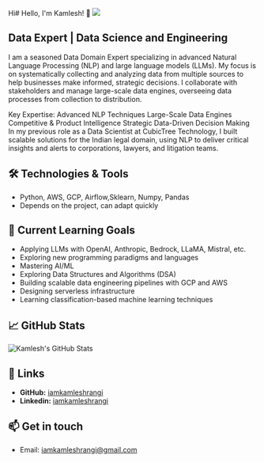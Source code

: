 Hi# Hello, I'm Kamlesh! 👋 ![](https://komarev.com/ghpvc/?username=iamkamleshrangi)

## Data Expert | Data Science and Engineering

I am a seasoned Data Domain Expert specializing in advanced Natural Language Processing (NLP) and large language models (LLMs). My focus is on systematically collecting and analyzing data from multiple sources to help businesses make informed, strategic decisions. I collaborate with stakeholders and manage large-scale data engines, overseeing data processes from collection to distribution.

Key Expertise:
Advanced NLP Techniques
Large-Scale Data Engines
Competitive & Product Intelligence
Strategic Data-Driven Decision Making
In my previous role as a Data Scientist at CubicTree Technology, I built scalable solutions for the Indian legal domain, using NLP to deliver critical insights and alerts to corporations, lawyers, and litigation teams.

## 🛠️ Technologies & Tools
- Python, AWS, GCP, Airflow,Sklearn, Numpy, Pandas
- Depends on the project, can adapt quickly 

## 🌱 Current Learning Goals

- Applying LLMs with OpenAI, Anthropic, Bedrock, LLaMA, Mistral, etc.
- Exploring new programming paradigms and languages
- Mastering AI/ML
- Exploring Data Structures and Algorithms (DSA)
- Building scalable data engineering pipelines with GCP and AWS
- Designing serverless infrastructure
- Learning classification-based machine learning techniques

## 📈 GitHub Stats

![Kamlesh's GitHub Stats](https://github-readme-stats.vercel.app/api?username=iamkamleshrangi&show_icons=true&hide_title=true&count_private=true&hide=prs&theme=dark)

## 🔗 Links
- **GitHub:** [iamkamleshrangi](https://github.com/iamkamleshrangi)
- **Linkedin:** [iamkamleshrangi](https://www.linkedin.com/in/iamkamleshrangi/)


## 📫 Get in touch

- Email: iamkamleshrangi@gmail.com

<script type="text/javascript" src="https://cdnjs.buymeacoffee.com/1.0.0/button.prod.min.js" data-name="bmc-button" data-slug="iamkamleshrangi" data-color="#FFDD00" data-emoji=""  data-font="Cookie" data-text="Buy me a coffee" data-outline-color="#000000" data-font-color="#000000" data-coffee-color="#ffffff" ></script>
